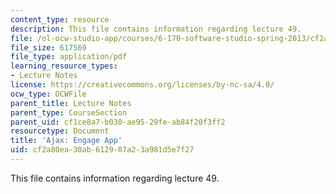 ```yaml
---
content_type: resource
description: This file contains information regarding lecture 49.
file: /ol-ocw-studio-app/courses/6-170-software-studio-spring-2013/cf2a80ea30ab612907a23a981d5e7f27_MIT6_170S13_49-asyn-app.pdf
file_size: 617569
file_type: application/pdf
learning_resource_types:
- Lecture Notes
license: https://creativecommons.org/licenses/by-nc-sa/4.0/
ocw_type: OCWFile
parent_title: Lecture Notes
parent_type: CourseSection
parent_uid: cf1ce8a7-b030-ae95-29fe-ab84f20f3ff2
resourcetype: Document
title: 'Ajax: Engage App'
uid: cf2a80ea-30ab-6129-07a2-3a981d5e7f27
---
```

This file contains information regarding lecture 49.